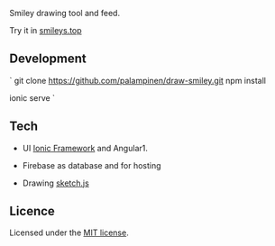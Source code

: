 Smiley drawing tool and feed.

Try it in [smileys.top](http://smileys.top)

## Development
`
git clone https://github.com/palampinen/draw-smiley.git
npm install

ionic serve
`

## Tech
* UI [Ionic Framework](http://ionicframework.com/) and Angular1.

* Firebase as database and for hosting

* Drawing [sketch.js](intridea.github.io/sketch.js/)

## Licence
Licensed under the [MIT license](http://opensource.org/licenses/MIT).